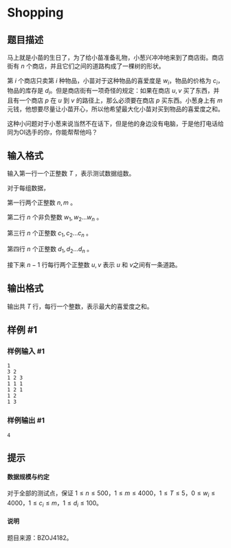 # Shopping

## 题目描述

马上就是小苗的生日了，为了给小苗准备礼物，小葱兴冲冲地来到了商店街。商店街有 $n$ 个商店，并且它们之间的道路构成了一棵树的形状。

第 $i$ 个商店只卖第 $i$ 种物品，小苗对于这种物品的喜爱度是 $w_i$，物品的价格为 $c_i$，物品的库存是 $d_i$。但是商店街有一项奇怪的规定：如果在商店 $u,v$ 买了东西，并且有一个商店 $p$ 在 $u$ 到 $v$ 的路径上，那么必须要在商店 $p$ 买东西。小葱身上有 $m$ 元钱，他想要尽量让小苗开心，所以他希望最大化小苗对买到物品的喜爱度之和。

这种小问题对于小葱来说当然不在话下，但是他的身边没有电脑，于是他打电话给同为OI选手的你，你能帮帮他吗？



## 输入格式

输入第一行一个正整数 $T$ ，表示测试数据组数。

对于每组数据，

第一行两个正整数 $n,m$  。

第二行 $n$ 个非负整数 $w_1,w_2...w_n$ 。

第三行 $n$ 个正整数 $c_1,c_2...c_n$ 。

第四行 $n$ 个正整数 $d_1,d_2...d_n$ 。

接下来 $n-1$ 行每行两个正整数 $u,v$ 表示 $u$ 和 $v$之间有一条道路。

## 输出格式

输出共 $T$ 行，每行一个整数，表示最大的喜爱度之和。

## 样例 #1

### 样例输入 #1
```
1
3 2
1 2 3
1 1 1
1 2 1
1 2
1 3
```

### 样例输出 #1

```
4
```

## 提示

#### 数据规模与约定

对于全部的测试点，保证 $1\leq n\le 500$，$1\le m\le 4000$，$1\le T \le 5$，$0\le w_i\le 4000$，$1 \leq c_i \leq m$，$1\le d_i\le 100$。

#### 说明

题目来源：BZOJ4182。
